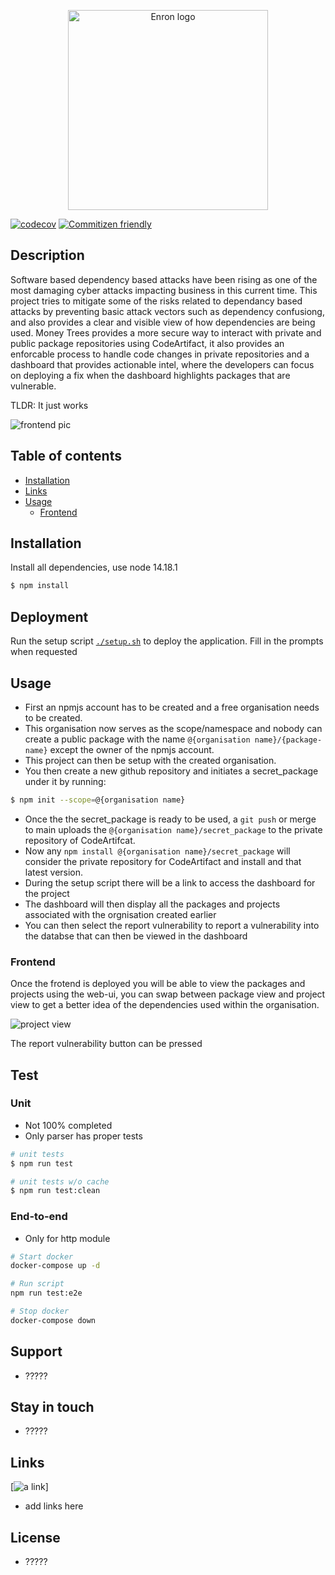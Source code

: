 <p align="center">
  <img 
    src="https://i.imgur.com/kk08mRi.png"
    width="320"
    alt="Enron logo"
  />
</p>

[![codecov](https://codecov.io/gh/cs9447-team2/money-trees/branch/main/graph/badge.svg?token=QMGZT3LLA3)](https://codecov.io/gh/cs9447-team2/money-trees)
[![Commitizen friendly](https://img.shields.io/badge/commitizen-friendly-brightgreen.svg)](http://commitizen.github.io/cz-cli/)

## Description

Software based dependency based attacks have been rising as one of the most damaging cyber attacks impacting business in this current time. This project tries to mitigate some of the risks related to dependancy based attacks by preventing basic attack vectors such as dependency confusiong, and also provides a clear and visible view of how dependencies are being used. Money Trees provides a more secure way to interact with private and public package repositories using CodeArtifact, it also provides an enforcable process to handle code changes in private repositories and a dashboard that provides actionable intel, where the developers can focus on deploying a fix when the dashboard highlights packages that are vulnerable.

TLDR: It just works

<img 
  src="https://i.imgur.com/VDpD4Ky.png"
  alt="frontend pic"
/>

## Table of contents

- [Installation](#installation)
- [Links](#links)
- [Usage](#usage)
  - [Frontend](#frontend)

## Installation

Install all dependencies, use node 14.18.1

```bash
$ npm install
```

## Deployment

Run the setup script [`./setup.sh`](./setup.sh) to deploy the application. Fill in the prompts when requested

## Usage

- First an npmjs account has to be created and a free organisation needs to be created.
- This organisation now serves as the scope/namespace and nobody can create a public package with the name `@{organisation name}/{package-name}` except the owner of the npmjs account.
- This project can then be setup with the created organisation.
- You then create a new github repository and initiates a secret_package under it by running:

```bash
$ npm init --scope=@{organisation name}
```

- Once the the secret_package is ready to be used, a `git push` or merge to main uploads the `@{organisation name}/secret_package` to the private repository of CodeArtifcat.
- Now any `npm install @{organisation name}/secret_package` will consider the private repository for CodeArtifact and install and that latest version.
- During the setup script there will be a link to access the dashboard for the project
- The dashboard will then display all the packages and projects associated with the orgnisation created earlier
- You can then select the report vulnerability to report a vulnerability into the databse that can then be viewed in the dashboard

### Frontend

Once the frotend is deployed you will be able to view the packages and projects using the web-ui, you can swap between package view and project view to get a better idea of the dependencies used within the organisation.

<img 
  src="https://i.imgur.com/QNyWgBz.png"
  alt="project view"
/>

The report vulnerability button can be pressed

## Test

### Unit

- Not 100% completed
- Only parser has proper tests

```bash
# unit tests
$ npm run test

# unit tests w/o cache
$ npm run test:clean
```

### End-to-end

- Only for http module

```bash
# Start docker
docker-compose up -d

# Run script
npm run test:e2e

# Stop docker
docker-compose down
```

## Support

- ?????

## Stay in touch

- ?????

## Links

[![a link]()]

- add links here

## License

- ?????

